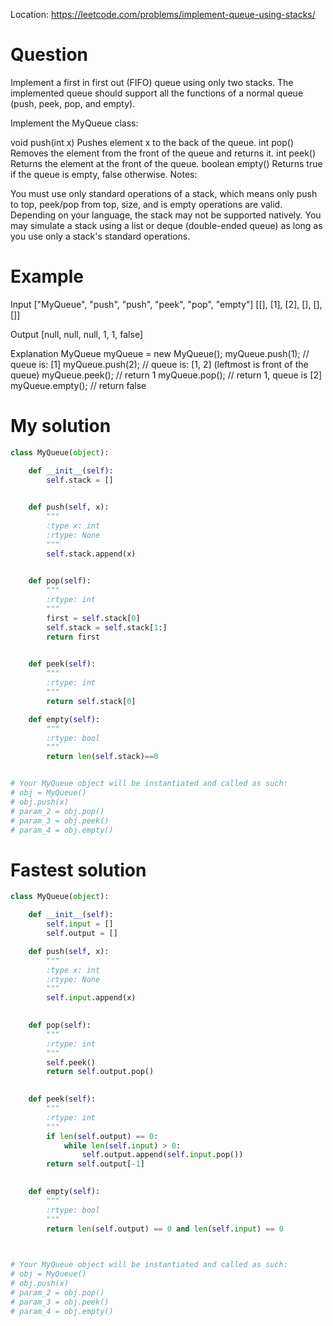 Location: https://leetcode.com/problems/implement-queue-using-stacks/

# Question
Implement a first in first out (FIFO) queue using only two stacks. The implemented queue should support all the functions of a normal queue (push, peek, pop, and empty).

Implement the MyQueue class:

void push(int x) Pushes element x to the back of the queue.
int pop() Removes the element from the front of the queue and returns it.
int peek() Returns the element at the front of the queue.
boolean empty() Returns true if the queue is empty, false otherwise.
Notes:

You must use only standard operations of a stack, which means only push to top, peek/pop from top, size, and is empty operations are valid.
Depending on your language, the stack may not be supported natively. You may simulate a stack using a list or deque (double-ended queue) as long as you use only a stack's standard operations.

# Example
Input
["MyQueue", "push", "push", "peek", "pop", "empty"]
[[], [1], [2], [], [], []]

Output
[null, null, null, 1, 1, false]

Explanation
MyQueue myQueue = new MyQueue();
myQueue.push(1); // queue is: [1]
myQueue.push(2); // queue is: [1, 2] (leftmost is front of the queue)
myQueue.peek(); // return 1
myQueue.pop(); // return 1, queue is [2]
myQueue.empty(); // return false

# My solution
```python
class MyQueue(object):

    def __init__(self):
        self.stack = []
        

    def push(self, x):
        """
        :type x: int
        :rtype: None
        """
        self.stack.append(x)
        

    def pop(self):
        """
        :rtype: int
        """
        first = self.stack[0]
        self.stack = self.stack[1:]
        return first
        

    def peek(self):
        """
        :rtype: int
        """
        return self.stack[0]

    def empty(self):
        """
        :rtype: bool
        """
        return len(self.stack)==0


# Your MyQueue object will be instantiated and called as such:
# obj = MyQueue()
# obj.push(x)
# param_2 = obj.pop()
# param_3 = obj.peek()
# param_4 = obj.empty()
```

# Fastest solution
```python
class MyQueue(object):

    def __init__(self):
        self.input = []
        self.output = []

    def push(self, x):
        """
        :type x: int
        :rtype: None
        """
        self.input.append(x)
        

    def pop(self):
        """
        :rtype: int
        """
        self.peek()
        return self.output.pop()
        

    def peek(self):
        """
        :rtype: int
        """
        if len(self.output) == 0:
            while len(self.input) > 0:
                self.output.append(self.input.pop())
        return self.output[-1]
        

    def empty(self):
        """
        :rtype: bool
        """
        return len(self.output) == 0 and len(self.input) == 0
        


# Your MyQueue object will be instantiated and called as such:
# obj = MyQueue()
# obj.push(x)
# param_2 = obj.pop()
# param_3 = obj.peek()
# param_4 = obj.empty()
```
